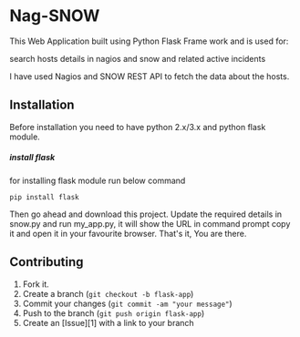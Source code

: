 # Nag-SNOW
This Web Application built using Python Flask Frame work and is used for:

search hosts details in nagios and snow and related active incidents

I have used Nagios and SNOW REST API to fetch the data about the hosts.

Installation
-----------

Before installation you need to have python 2.x/3.x and python flask module.

##### install flask
for installing flask module run below command

```
pip install flask
```
Then go ahead and download this project. Update the required details in snow.py and run my_app.py, it will show the URL in command prompt
copy it and open it in your favourite browser. That's it, You are there.


Contributing
------------

1. Fork it.
2. Create a branch (`git checkout -b flask-app`)
3. Commit your changes (`git commit -am "your message"`)
4. Push to the branch (`git push origin flask-app`)
5. Create an [Issue][1] with a link to your branch
